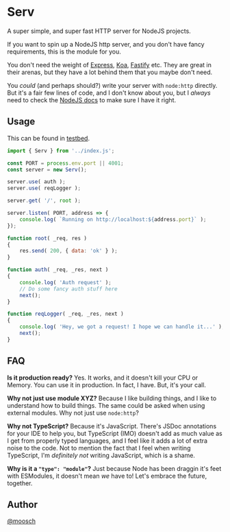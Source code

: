 # Serv

A super simple, and super fast HTTP server for NodeJS projects.

If you want to spin up a NodeJS http server, and you don't have fancy requirements, this is the module for you.

You don't need the weight of [Express](https://expressjs.com/), [Koa](https://koajs.com/), [Fastify](https://fastify.dev/) etc. They are great in their arenas, but they have a lot behind them that you maybe don't need.

You _could_ (and perhaps should?) write your server with `node:http` directly. But it's a fair few lines of code, and I don't know about you, but I _always_ need to check the [NodeJS docs](https://nodejs.org/docs/latest-v20.x/api/http.html) to make sure I have it right.

## Usage

This can be found in [testbed](../testbed/index.js).

```javascript
import { Serv } from '../index.js';

const PORT = process.env.port || 4001;
const server = new Serv();

server.use( auth );
server.use( reqLogger );

server.get( '/', root ); 

server.listen( PORT, address => {
    console.log( `Running on http://localhost:${address.port}` );
});

function root( _req, res )
{
    res.send( 200, { data: 'ok' } );
}

function auth( _req, _res, next )
{
    console.log( 'Auth request' );
    // Do some fancy auth stuff here
    next();
}

function reqLogger( _req, _res, next )
{
    console.log( 'Hey, we got a request! I hope we can handle it...' );
    next();
}
```

## FAQ

**Is it production ready?**
Yes. It works, and it doesn't kill your CPU or Memory. You can use it in production. In fact, I have. But, it's your call.

**Why not just use module XYZ?**
Because I like building things, and I like to understand how to build things. The same could be asked when using external modules. Why not just use `node:http`?

**Why not TypeScript?**
Because it's JavaScript. There's JSDoc annotations for your IDE to help you, but TypeScript (IMO) doesn't add as much value as I get from properly typed languages, and I feel like it adds a lot of extra noise to the code. Not to mention the fact that I feel when writing TypeScript, I'm _definitely not_ writing JavaScript, which is a shame.

**Why is it a `"type": "module"`?**
Just because Node has been draggin it's feet with ESModules, it doesn't mean _we_ have to! Let's embrace the future, together.

## Author

[@moosch](https://github.com/moosch)

